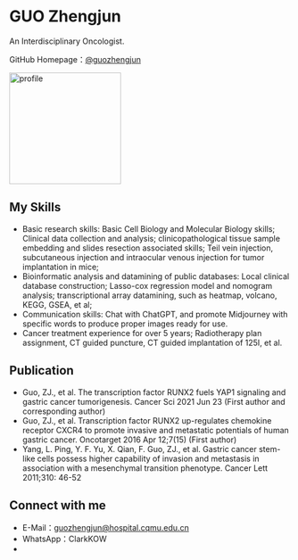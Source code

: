 # GUO Zhengjun

An Interdisciplinary Oncologist.

GitHub Homepage：[@guozhengjun](https://github.com/guozhengjun)


<img width="200" alt="profile" src="https://user-images.githubusercontent.com/25177645/182061667-2b214ca1-2720-4cab-a275-04bb2bd71f0d.png">

## My Skills

- Basic research skills: Basic Cell Biology and Molecular Biology skills; Clinical data collection and analysis; clinicopathological tissue sample embedding and slides resection associated skills; Teil vein injection, subcutaneous injection and intraocular venous injection for tumor implantation in mice;
- Bioinformatic analysis and datamining of public databases: Local clinical database construction; Lasso-cox regression model and nomogram analysis; transcriptional array datamining, such as heatmap, volcano, KEGG, GSEA, et al;
- Communication skills: Chat with ChatGPT, and promote Midjourney with specific words to produce proper images ready for use.
- Cancer treatment experience for over 5 years; Radiotherapy plan assignment, CT guided puncture, CT guided implantation of 125I, et al.


## Publication

- Guo, ZJ., et al. The transcription factor RUNX2 fuels YAP1 signaling and gastric cancer tumorigenesis. Cancer Sci 2021 Jun 23 (First author and corresponding author)
- Guo, ZJ., et al. Transcription factor RUNX2 up-regulates chemokine receptor CXCR4 to promote invasive and metastatic potentials of human gastric cancer. Oncotarget 2016 Apr 12;7(15) (First author)
- Yang, L. Ping, Y. F. Yu, X. Qian, F. Guo, ZJ., et al. Gastric cancer stem-like cells possess higher capability of invasion and metastasis in association with a mesenchymal transition phenotype. Cancer Lett 2011;310: 46-52

## Connect with me

- E-Mail：guozhengjun@hospital.cqmu.edu.cn
- WhatsApp：ClarkKOW
- 
